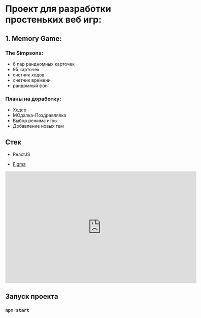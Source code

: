 # Проект для разработки простеньких веб игр:

## 1. Memory Game:
### The Simpsons:
- 6 пар рандномных карточек
- 95 карточек
- счетчик ходов
- счетчик времени
- рандомный фон

### Планы на доработку:
- Хедер
- МОдалка-Поздравлялка
- Выбор режима игры
- Добавление новых тем

## Стек
- ReactJS
<!-- - Redux -->
- [Figma](https://www.figma.com/file/LjIudFHo2lSvS8UwvTcKgk/MyGames?type=design&node-id=0%3A1&mode=design&t=dTY2RznbnuBHwi6Y-1)
<iframe style="border: 1px solid rgba(0, 0, 0, 0.1);" width="600" height="350" src="https://www.figma.com/embed?embed_host=share&url=https%3A%2F%2Fwww.figma.com%2Ffile%2FLjIudFHo2lSvS8UwvTcKgk%2FMyGames%3Ftype%3Ddesign%26node-id%3D0%253A1%26mode%3Ddesign%26t%3DdTY2RznbnuBHwi6Y-1" allowfullscreen></iframe>

## Запуск проекта

### `npm start`
